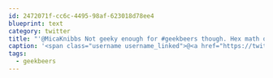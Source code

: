 ```yaml
---
id: 2472071f-cc6c-4495-98af-623018d78ee4
blueprint: text
category: twitter
title: "'@MicaKnibbs Not geeky enough for #geekbeers though. Hex math question posted on door, proper answer must be in shout field."
caption: '<span class="username username_linked">@<a href="https://twitter.com/MicaKnibbs" title="Mica Knibbs">MicaKnibbs</a></span> Not geeky enough for <span class="hashtag hashtag_local">#<a href="http://tweettemp.darylchymko.ca/?tag=geekbeers">geekbeers</a> though. Hex math question posted on door, proper answer must be in shout field.'
tags:
  - geekbeers
---
```

